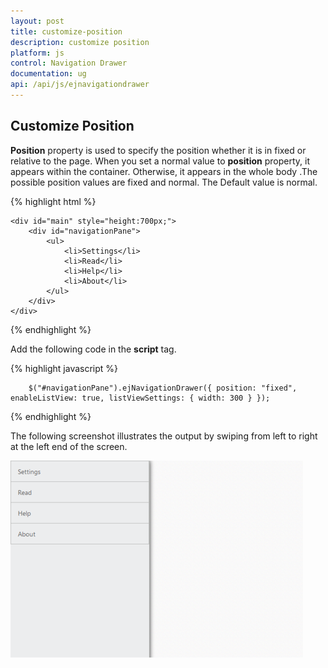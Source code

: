 ```yaml
---
layout: post
title: customize-position
description: customize position
platform: js
control: Navigation Drawer
documentation: ug
api: /api/js/ejnavigationdrawer
---
```


## Customize Position

**Position** property is used to specify the position whether it is in fixed or relative to the page. When you set a normal value to **position** property, it appears within the container. Otherwise, it appears in the whole body .The possible position values are fixed and normal. The Default value is normal.

{% highlight html %}

    <div id="main" style="height:700px;">
        <div id="navigationPane">
            <ul>
                <li>Settings</li>
                <li>Read</li>
                <li>Help</li>
                <li>About</li>
            </ul>
        </div>
    </div>
{% endhighlight %}

Add the following code in the **script** tag.
    
{% highlight javascript %}   

        $("#navigationPane").ejNavigationDrawer({ position: "fixed", enableListView: true, listViewSettings: { width: 300 } });

{% endhighlight %}


The following screenshot illustrates the output by swiping from left to right at the left end of the screen.

![](customize-position_images\customize-position_img1.png)

